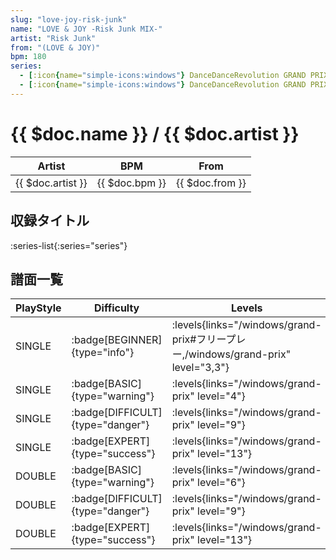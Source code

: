 ```yaml
---
slug: "love-joy-risk-junk"
name: "LOVE & JOY -Risk Junk MIX-"
artist: "Risk Junk"
from: "(LOVE & JOY)"
bpm: 180
series:
  - [:icon{name="simple-icons:windows"} DanceDanceRevolution GRAND PRIX (フリープレー)](/windows/grand-prix#フリープレー)
  - [:icon{name="simple-icons:windows"} DanceDanceRevolution GRAND PRIX (グランプリプレー)](/windows/grand-prix)
---
```


# {{ $doc.name }} / {{ $doc.artist }}

|Artist|BPM|From|
|------|---|----|
|{{ $doc.artist }}|{{ $doc.bpm }}|{{ $doc.from }}|

## 収録タイトル

:series-list{:series="series"}

## 譜面一覧

|PlayStyle|Difficulty|Levels|Notes|Movie|
|---------|----------|------|-----|-----|
|SINGLE| :badge[BEGINNER]{type="info"}| :levels{links="/windows/grand-prix#フリープレー,/windows/grand-prix" level="3,3"}|137/0||
|SINGLE| :badge[BASIC]{type="warning"}| :levels{links="/windows/grand-prix" level="4"}|189/8||
|SINGLE| :badge[DIFFICULT]{type="danger"}| :levels{links="/windows/grand-prix" level="9"}|399/16||
|SINGLE| :badge[EXPERT]{type="success"}| :levels{links="/windows/grand-prix" level="13"}|541/16||
|DOUBLE| :badge[BASIC]{type="warning"}| :levels{links="/windows/grand-prix" level="6"}|240/8||
|DOUBLE| :badge[DIFFICULT]{type="danger"}| :levels{links="/windows/grand-prix" level="9"}|382/32||
|DOUBLE| :badge[EXPERT]{type="success"}| :levels{links="/windows/grand-prix" level="13"}|561/12||
